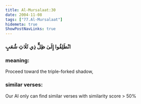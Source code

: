 ```yaml
---
title: Al-Mursalaat:30
date: 2004-11-08
tags: ["77.Al-Mursalaat"]
hidemeta: true 
ShowPostNavLinks: true 
---
```

### انْطَلِقُوا إِلَىٰ ظِلٍّ ذِي ثَلَاثِ شُعَبٍ
### meaning: 
Proceed toward the triple-forked shadow,
### similar verses: 

Our AI only can find similar verses with similarity score > 50% 




